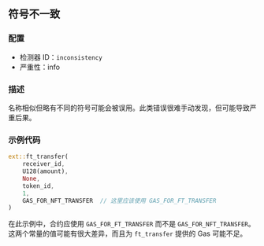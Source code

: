
## 符号不一致

### 配置

* 检测器 ID：`inconsistency`
* 严重性：info

### 描述

名称相似但略有不同的符号可能会被误用。此类错误很难手动发现，但可能导致严重后果。

### 示例代码

```rust
ext::ft_transfer(
    receiver_id,
    U128(amount),
    None,
    token_id,
    1,
    GAS_FOR_NFT_TRANSFER  // 这里应该使用 GAS_FOR_FT_TRANSFER
)
```

在此示例中，合约应使用 `GAS_FOR_FT_TRANSFER` 而不是 `GAS_FOR_NFT_TRANSFER`。这两个常量的值可能有很大差异，而且为 `ft_transfer` 提供的 Gas 可能不足。
